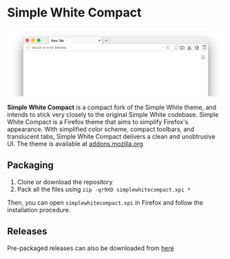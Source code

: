 # Simple White Compact

![Screenshot](https://raw.githubusercontent.com/3marcusw/simplewhite/master/screenshot.png)
        
**Simple White Compact** is a compact fork of the Simple White theme, and intends to stick very closely to the original Simple White codebase.
Simple White Compact is a Firefox theme that aims to simplify Firefox's appearance. With simplified color scheme, compact toolbars, and translucent tabs, Simple White Compact delivers a clean and unobtrusive UI. The theme is available at [addons.mozilla.org](https://addons.mozilla.org/en-US/firefox/addon/simple-white-compact/)

## Packaging

1. Clone or download the repository
2. Pack all the files using `zip -qr9XD simplewhitecompact.xpi *`

Then, you can open `simplewhitecompact.xpi` in Firefox and follow the installation procedure.

## Releases

Pre-packaged releases can also be downloaded from [here](https://github.com/3marcusw/simplewhite/releases)